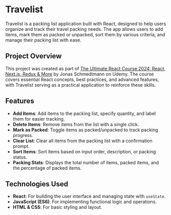 # Travelist

Travelist is a packing list application built with React, designed to help users organize and track their travel packing needs. The app allows users to add items, mark them as packed or unpacked, sort them by various criteria, and manage their packing list with ease.

## Project Overview

This project was created as part of [The Ultimate React Course 2024: React, Next.js, Redux & More](https://www.udemy.com/course/the-ultimate-react-course/) by Jonas Schmedtmann on Udemy. The course covers essential React concepts, best practices, and advanced features, with Travelist serving as a practical application to reinforce these skills.

## Features

- **Add Items**: Add items to the packing list, specify quantity, and label them for easier tracking.
- **Delete Items**: Remove items from the list with a single click.
- **Mark as Packed**: Toggle items as packed/unpacked to track packing progress.
- **Clear List**: Clear all items from the packing list with a confirmation prompt.
- **Sort Items**: Sort items based on input order, description, or packing status.
- **Packing Stats**: Displays the total number of items, packed items, and the percentage of packed items.

## Technologies Used

- **React**: For building the user interface and managing state with `useState`.
- **JavaScript (ES6)**: For implementing functional logic and operations.
- **HTML & CSS**: For basic styling and layout.
